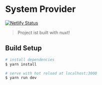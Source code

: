 # System Provider

[![Netlify Status](https://api.netlify.com/api/v1/badges/f90f9493-2c66-43d3-b4e0-74f31de08f77/deploy-status)](https://app.netlify.com/sites/system-provider/deploys)

> Project ist built with nuxt!

## Build Setup

``` bash
# install dependencies
$ yarn install

# serve with hot reload at localhost:3000
$ yarn run dev
```
